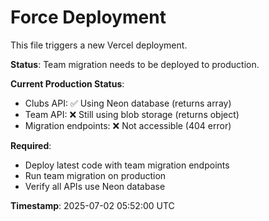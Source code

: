 # Force Deployment

This file triggers a new Vercel deployment.

**Status**: Team migration needs to be deployed to production.

**Current Production Status**:
- Clubs API: ✅ Using Neon database (returns array)
- Team API: ❌ Still using blob storage (returns object)
- Migration endpoints: ❌ Not accessible (404 error)

**Required**:
- Deploy latest code with team migration endpoints
- Run team migration on production
- Verify all APIs use Neon database

**Timestamp**: 2025-07-02 05:52:00 UTC

